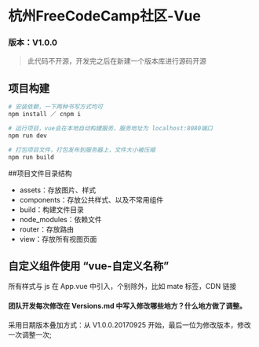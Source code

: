 
# 杭州FreeCodeCamp社区-Vue
### 版本：V1.0.0

> 此代码不开源，开发完之后在新建一个版本库进行源码开源

## 项目构建

``` bash
# 安装依赖，一下两种书写方式均可
npm install ／ cnpm i

# 运行项目，vue会在本地自动构建服务，服务地址为 localhost:8080端口
npm run dev

# 打包项目文件，打包发布到服务器上，文件大小被压缩
npm run build

```
 
 ##项目文件目录结构
 - assets：存放图片、样式
 - components：存放公共样式、以及不常用组件
 - build：构建文件目录
 - node_modules：依赖文件
 - router：存放路由
 - view：存放所有视图页面

 ## 自定义组件使用 “vue-自定义名称”

 所有样式与 js 在 App.vue 中引入，个别除外，比如 mate 标签，CDN 链接

#### 团队开发每次修改在 Versions.md 中写入修改哪些地方？什么地方做了调整。 
采用日期版本叠加方式：从 V1.0.0.20170925 开始，最后一位为修改版本，修改一次调整一次;



